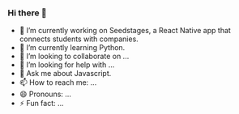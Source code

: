 ### Hi there 👋

- 🔭 I’m currently working on Seedstages, a React Native app that connects students with companies.
- 🌱 I’m currently learning Python.
- 👯 I’m looking to collaborate on ...
- 🤔 I’m looking for help with ...
- 💬 Ask me about Javascript.
- 📫 How to reach me: ...
- 😄 Pronouns: ...
- ⚡ Fun fact: ...
